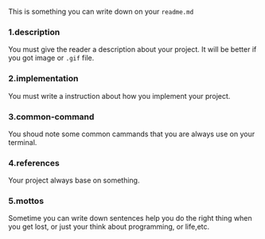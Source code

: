 This is something you can write down on your `readme.md`

### 1.description
You must give the reader a description about your project. It will be better if you got image or `.gif` file.

### 2.implementation
You must write a instruction about how you implement your project.

### 3.common-command
You shoud note some common cammands that you are always use on your terminal.

### 4.references
Your project always base on something.

### 5.mottos
Sometime you can write down sentences help you do the right thing when you get lost, or just your think about programming, or life,etc.

